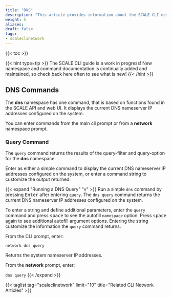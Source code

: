 ```yaml
---
title: "DNS"
description: "This article provides information about the SCALE CLI network dns namespace and command syntax, and includes common commands."
weight: 5
aliases:
draft: false
tags:
- scaleclinetwork
---
```


{{< toc >}}


{{< hint type=tip >}}
The SCALE CLI guide is a work in progress!
New namespace and command documentation is continually added and maintained, so check back here often to see what is new!
{{< /hint >}}

## DNS Commands

The **dns** namespace has one command, that is based on functions found in the SCALE API and web UI. 
It displays the current DNS nameserver IP addresses configured on the system. 

You can enter commands from the main cli prompt or from a **network** namespace prompt.

### Query Command

The `query` command returns the results of the query-filter and query-option for the **dns** namespace. 

Enter as either a simple command to display the current DNS nameserver IP addresses configured on the system, or enter a command string to customize the output returned. 

{{< expand "Running a DNS Query" "v" >}}
Run a simple `dns` command by pressing <kbd>Enter</kbd> after entering `query`. 
The `dns query` command returns the current DNS nameserver IP addresses configured on the system. 

To enter a string and define additional parameters, enter the `query` command and press <kbd>space</kbd> to see the autofill `namespace` option. 
Press <kbd>space</kbd> again to see additional autofill argument options. 
Entering the string customize the information the `query` command returns. 

From the CLI prompt, enter:

`network dns query`

Returns the system nameserver IP addresses. 

From the **network** prompt, enter:

`dns query`
{{< /expand >}}


{{< taglist tag="scaleclinetwork" limit="10" title="Related CLI Network Articles" >}}